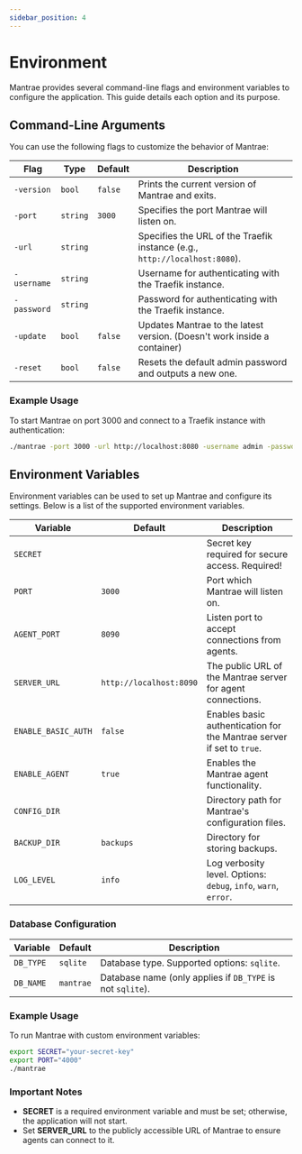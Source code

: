 ```yaml
---
sidebar_position: 4
---
```


# Environment

Mantrae provides several command-line flags and environment variables to configure the application. This guide details each option and its purpose.

## Command-Line Arguments

You can use the following flags to customize the behavior of Mantrae:

| Flag        | Type     | Default | Description                                                                |
| ----------- | -------- | ------- | -------------------------------------------------------------------------- |
| `-version`  | `bool`   | `false` | Prints the current version of Mantrae and exits.                           |
| `-port`     | `string` | `3000`  | Specifies the port Mantrae will listen on.                                 |
| `-url`      | `string` |         | Specifies the URL of the Traefik instance (e.g., `http://localhost:8080`). |
| `-username` | `string` |         | Username for authenticating with the Traefik instance.                     |
| `-password` | `string` |         | Password for authenticating with the Traefik instance.                     |
| `-update`   | `bool`   | `false` | Updates Mantrae to the latest version. (Doesn't work inside a container)   |
| `-reset`    | `bool`   | `false` | Resets the default admin password and outputs a new one.                   |

### Example Usage

To start Mantrae on port 3000 and connect to a Traefik instance with authentication:

```bash
./mantrae -port 3000 -url http://localhost:8080 -username admin -password secret
```

## Environment Variables

Environment variables can be used to set up Mantrae and configure its settings. Below is a list of the supported environment variables.

| Variable            | Default                 | Description                                                           |
| ------------------- | ----------------------- | --------------------------------------------------------------------- |
| `SECRET`            |                         | Secret key required for secure access. Required!                      |
| `PORT`              | `3000`                  | Port which Mantrae will listen on.                                    |
| `AGENT_PORT`        | `8090`                  | Listen port to accept connections from agents.                        |
| `SERVER_URL`        | `http://localhost:8090` | The public URL of the Mantrae server for agent connections.           |
| `ENABLE_BASIC_AUTH` | `false`                 | Enables basic authentication for the Mantrae server if set to `true`. |
| `ENABLE_AGENT`      | `true`                  | Enables the Mantrae agent functionality.                              |
| `CONFIG_DIR`        |                         | Directory path for Mantrae's configuration files.                     |
| `BACKUP_DIR`        | `backups`               | Directory for storing backups.                                        |
| `LOG_LEVEL`         | `info`                  | Log verbosity level. Options: `debug`, `info`, `warn`, `error`.       |

### Database Configuration

| Variable  | Default   | Description                                                |
| --------- | --------- | ---------------------------------------------------------- |
| `DB_TYPE` | `sqlite`  | Database type. Supported options: `sqlite`.                |
| `DB_NAME` | `mantrae` | Database name (only applies if `DB_TYPE` is not `sqlite`). |

### Example Usage

To run Mantrae with custom environment variables:

```bash
export SECRET="your-secret-key"
export PORT="4000"
./mantrae
```

### Important Notes

- **SECRET** is a required environment variable and must be set; otherwise, the application will not start.
- Set **SERVER_URL** to the publicly accessible URL of Mantrae to ensure agents can connect to it.
